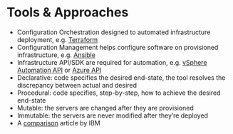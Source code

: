 # Tools & Approaches

* Configuration Orchestration designed to automated infrastructure deployment, e.g. [Terraform](https://www.gartner.com/reviews/market/cloud-management-platforms/vendor/hashicorp/product/terraform-enterprise/ratings?timeFilter=12)
* Configuration Management helps configure software on provisioned infrastructure, e.g. [Ansible](https://www.gartner.com/reviews/market/application-release-orchestration-solutions/vendor/red_hat/product/red-hat-ansible)
* Infrastructure API/SDK are required for automation, e.g. [vSphere Automation API](https://code.vmware.com/apis/366/vsphere-automation) or [Azure API](https://docs.microsoft.com/en-us/rest/api/azure/)
* Declarative: code specifies the desired end-state, the tool resolves the discrepancy between actual and desired
* Procedural: code specifies, step-by-step, how to achieve the desired end-state
* Mutable: the servers are changed after they are provisioned
* Immutable: the servers are never modified after they’re deployed
* A [comparison](https://www.ibm.com/cloud/blog/chef-ansible-puppet-terraform) article by IBM



